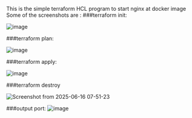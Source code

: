 This is the simple terraform HCL program to start nginx at docker image
Some of the screenshots are :
###terraform init:

![image](https://github.com/user-attachments/assets/13fee1b2-2683-4cda-826c-80a62989c0fd)

###terraform plan:

![image](https://github.com/user-attachments/assets/2beb0671-bf4a-4300-af7b-924dd5df8f68)

###terraform apply:

![image](https://github.com/user-attachments/assets/1a15662e-7d26-4624-bfc8-03f64a8d24f5)

###terraform destroy

![Screenshot from 2025-06-16 07-51-23](https://github.com/user-attachments/assets/cac34f02-0e7b-4cb8-a418-4cac07acc9e1)

###output port:
![image](https://github.com/user-attachments/assets/683fbfd8-14b3-409e-ad35-09b6a0b2339b)

